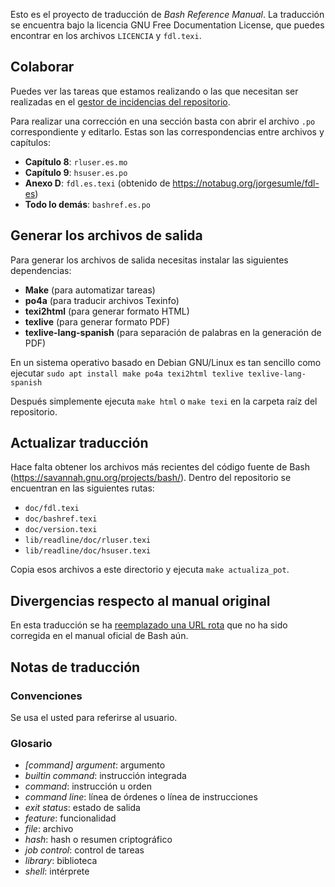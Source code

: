 Esto es el proyecto de traducción de *Bash Reference Manual*. La traducción se
encuentra bajo la licencia GNU Free Documentation License, que puedes encontrar
en los archivos `LICENCIA` y `fdl.texi`.

## Colaborar

Puedes ver las tareas que estamos realizando o las que necesitan ser
realizadas en el
[gestor de incidencias del repositorio](https://notabug.org/jorgesumle/bashrefes/issues).

Para realizar una corrección en una sección basta con abrir el archivo
`.po` correspondiente y editarlo. Estas son las correspondencias entre
archivos y capítulos:

- **Capítulo 8**: `rluser.es.mo`
- **Capítulo 9**: `hsuser.es.po`
- **Anexo D**: `fdl.es.texi` (obtenido de <https://notabug.org/jorgesumle/fdl-es>)
- **Todo lo demás**: `bashref.es.po`

## Generar los archivos de salida

Para generar los archivos de salida necesitas instalar las siguientes dependencias:
- **Make** (para automatizar tareas)
- **po4a** (para traducir archivos Texinfo)
- **texi2html** (para generar formato HTML)
- **texlive** (para generar formato PDF)
- **texlive-lang-spanish** (para separación de palabras en la generación de PDF)

En un sistema operativo basado en Debian GNU/Linux es tan sencillo como
ejecutar
`sudo apt install make po4a texi2html texlive texlive-lang-spanish`

Después simplemente ejecuta `make html` o `make texi` en la carpeta raíz del
repositorio.

## Actualizar traducción

Hace falta obtener los archivos más recientes del código fuente de Bash
(https://savannah.gnu.org/projects/bash/). Dentro del repositorio se encuentran
en las siguientes rutas:

- `doc/fdl.texi`
- `doc/bashref.texi`
- `doc/version.texi`
- `lib/readline/doc/rluser.texi`
- `lib/readline/doc/hsuser.texi`

Copia esos archivos a este directorio y ejecuta `make actualiza_pot`.

## Divergencias respecto al manual original

En esta traducción se ha
[reemplazado una URL rota](https://notabug.org/jorgesumle/bashrefes/issues/28)
que no ha sido corregida en el manual oficial de Bash aún.

## Notas de traducción

### Convenciones

Se usa el usted para referirse al usuario.

### Glosario

- *[command] argument*: argumento
- *builtin command*: instrucción integrada
- *command*: instrucción u orden
- *command line*: línea de órdenes o línea de instrucciones
- *exit status*: estado de salida
- *feature*: funcionalidad
- *file*: archivo
- *hash*: hash o resumen criptográfico
- *job control*: control de tareas
- *library*: biblioteca
- *shell*: intérprete
